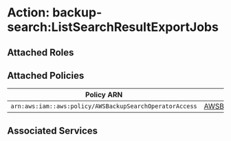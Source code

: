 # Action: backup-search:ListSearchResultExportJobs

## Attached Roles

## Attached Policies

| Policy ARN | Policy Name |
|------------|-------------|
| `arn:aws:iam::aws:policy/AWSBackupSearchOperatorAccess` | [AWSBackupSearchOperatorAccess](../policies.md#awsbackupsearchoperatoraccess) |

## Associated Services

